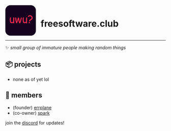 <div style="display: flex; align-items: center; gap: 15px;">
  <img src="./uwu.png" width="96" height="96" style="border-radius: 16px" />
  <h1>freesoftware.club</h1>
</div>

---

✨ *small group of immature people making random things*

## 📦 projects
- none as of yet lol

## 🙋 members
- (founder) [errplane](https://github.com/errplane)
- (co-owner) [spark](https://github.com/LolzTheDev)

join the [discord](https://discord.gg/mqUapKtE) for updates!